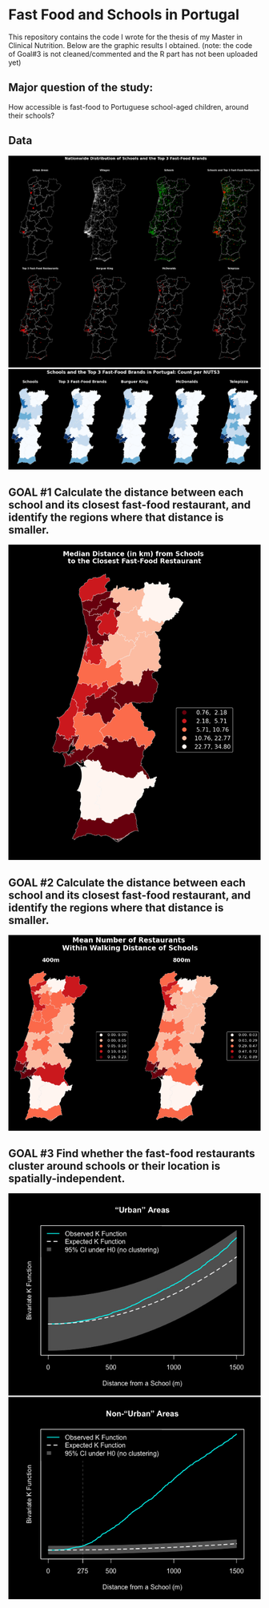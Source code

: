 # Fast Food and Schools in Portugal

This repository contains the code I wrote for the thesis of my Master in Clinical Nutrition.
Below are the graphic results I obtained.
(note: the code of Goal#3 is not cleaned/commented and the R part has not been uploaded yet)

## Major question of the study:
How accessible is fast-food to Portuguese school-aged children, around their schools?

## Data

![1](imgs/1.png)
![2](imgs/2.png)



## GOAL #1 Calculate the distance between each school and its closest fast-food restaurant, and identify the regions where that distance is smaller.

![goal1](imgs/goal1.png)



## GOAL #2 Calculate the distance between each school and its closest fast-food restaurant, and identify the regions where that distance is smaller.

![goal2](imgs/goal2.png)



## GOAL #3 Find whether the fast-food restaurants cluster around schools  or their location is spatially-independent.

![goal3-1](imgs/goal3a.jpg)
![goal3-2](imgs/goal3b.jpg)
